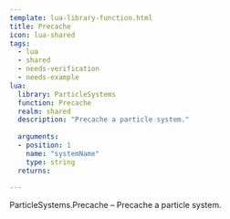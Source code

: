 ```yaml
---
template: lua-library-function.html
title: Precache
icon: lua-shared
tags:
  - lua
  - shared
  - needs-verification
  - needs-example
lua:
  library: ParticleSystems
  function: Precache
  realm: shared
  description: "Precache a particle system."
  
  arguments:
  - position: 1
    name: "systemName"
    type: string
  returns:
    
---
```


<div class="lua__search__keywords">
ParticleSystems.Precache &#x2013; Precache a particle system.
</div>
